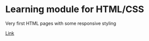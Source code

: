 # Learning module for HTML/CSS

Very first HTML pages with some responsive styling

[Link](https://hakanergin.github.io/hyf-html-css/)

